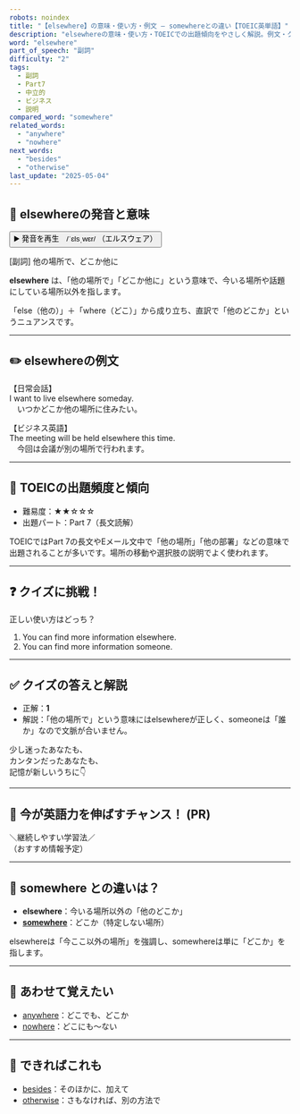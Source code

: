 ```yaml
---
robots: noindex
title: "【elsewhere】の意味・使い方・例文 ― somewhereとの違い【TOEIC英単語】"
description: "elsewhereの意味・使い方・TOEICでの出題傾向をやさしく解説。例文・クイズ付きでsomewhereとの違いもわかりやすく学べます。"
word: "elsewhere"
part_of_speech: "副詞"
difficulty: "2"
tags:
  - 副詞
  - Part7
  - 中立的
  - ビジネス
  - 説明
compared_word: "somewhere"
related_words:
  - "anywhere"
  - "nowhere"
next_words:
  - "besides"
  - "otherwise"
last_update: "2025-05-04"
---
```


## 🔰 elsewhereの発音と意味

<button class="play-audio" onclick="playTTS('elsewhere')">
  <span class="play-audio-main">
    ▶️ 発音を再生　/ˈɛlsˌwɛr/
  </span>
  <span class="play-audio-sub">
    （エルスウェア）
  </span>
</button>

[副詞] 他の場所で、どこか他に

**elsewhere** は、「他の場所で」「どこか他に」という意味で、今いる場所や話題にしている場所以外を指します。

「else（他の）」＋「where（どこ）」から成り立ち、直訳で「他のどこか」というニュアンスです。

---

## ✏️ elsewhereの例文

【日常会話】  
I want to live elsewhere someday.  
　いつかどこか他の場所に住みたい。

【ビジネス英語】  
The meeting will be held elsewhere this time.  
　今回は会議が別の場所で行われます。

---

## 🎯 TOEICの出題頻度と傾向

- 難易度：★★☆☆☆
- 出題パート：Part 7（長文読解）

TOEICではPart 7の長文やEメール文中で「他の場所」「他の部署」などの意味で出題されることが多いです。場所の移動や選択肢の説明でよく使われます。

---

## ❓ クイズに挑戦！

正しい使い方はどっち？

1. You can find more information elsewhere.  
2. You can find more information someone.

---

## ✅ クイズの答えと解説

- 正解：**1**
- 解説：「他の場所で」という意味にはelsewhereが正しく、someoneは「誰か」なので文脈が合いません。

少し迷ったあなたも、  
カンタンだったあなたも、  
記憶が新しいうちに👇️

---

## 🚀 今が英語力を伸ばすチャンス！ (PR)

<div class="info-center">
＼継続しやすい学習法／<br>  
（おすすめ情報予定）
</div>

---

## 🤔  somewhere との違いは？

- **elsewhere**：今いる場所以外の「他のどこか」
- **[somewhere](/word/somewhere/)**：どこか（特定しない場所）

elsewhereは「今ここ以外の場所」を強調し、somewhereは単に「どこか」を指します。

---

## 🧩 あわせて覚えたい

- [anywhere](/word/anywhere/)：どこでも、どこか
- [nowhere](/word/nowhere/)：どこにも～ない

---

## 📖 できればこれも

- [besides](/word/besides/)：そのほかに、加えて
- [otherwise](/word/otherwise/)：さもなければ、別の方法で

<!-- cvid: aid45_bid09 -->
